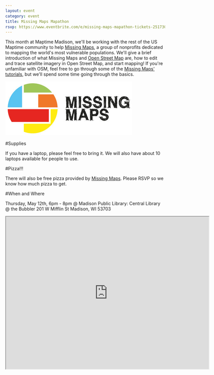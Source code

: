 ```yaml
---
layout: event
category: event
title: Missing Maps Mapathon
rsvp: https://www.eventbrite.com/e/missing-maps-mapathon-tickets-25173007142
---
```


This month at Maptime Madison, we'll be working with the rest of the US Maptime community to help [Missing Maps](http://www.missingmaps.org/), a group of nonprofits dedicated to mapping the world's most vulnerable populations. We'll give a brief introduction of what Missing Maps and [Open Street Map](http://www.openstreetmap.org/) are, how to edit and trace satellite imagery in Open Street Map, and start mapping! If you're unfamiliar with OSM, feel free to go through some of the [Missing Maps' tutorials](http://www.missingmaps.org/contribute/#learn), but we'll spend some time going through the basics.


<img src="./img/Missing-Maps-logo.jpg">

#Supplies

If you have a laptop, please feel free to bring it. We will also have about 10 laptops available for people to use. 

#Pizza!!!

There will also be free pizza provided by [Missing Maps](http://www.missingmaps.org/). Please RSVP so we know how much pizza to get.

#When and Where

Thursday, May 12th, 6pm - 8pm @ Madison Public Library: Central Library @ the Bubbler
201 W Mifflin St Madison, WI 53703

<iframe src="https://www.google.com/maps/d/embed?mid=zG58qKgtMl1U.k2k7JGCKTZUE" width="640" height="480"></iframe>
